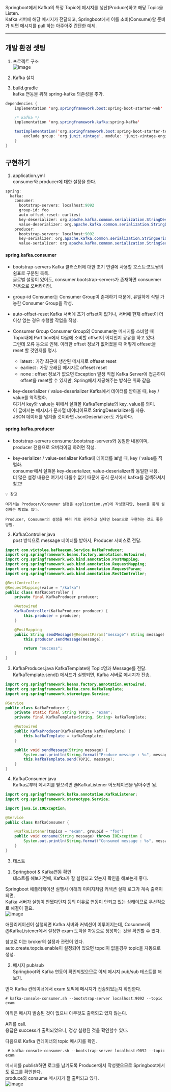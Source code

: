 Springboot에서 Kafka의 특정 Topic에 메시지를 생산(Produce)하고 해당 Topic을 Listen.  
Kafka 서버에 해당 메시지가 전달되고, Springboot에서 이를 소비(Consume)할 준비가 되면 메시지를 pull 하는 아주아주 간단한 예제.  
<hr>

## 개발 환경 셋팅
1) 프로젝트 구조  
![image](https://user-images.githubusercontent.com/67637716/169437049-bab31418-240c-4956-8bef-261d88bd39dc.png)  

2) Kafka 설치  

3) build.gradle  
kafka 연동을 위해 spring-kafka 의존성을 추가.  
``` java
dependencies {
    implementation 'org.springframework.boot:spring-boot-starter-web'

    /* kafka */
    implementation 'org.springframework.kafka:spring-kafka'

    testImplementation('org.springframework.boot:spring-boot-starter-test') {
        exclude group: 'org.junit.vintage', module: 'junit-vintage-engine'
    }
}
```   



## 구현하기
1) application.yml  
consumer와 producer에 대한 설정을 한다.  
``` java
spring:
  kafka:
    consumer:
      bootstrap-servers: localhost:9092
      group-id: foo
      auto-offset-reset: earliest
      key-deserializer: org.apache.kafka.common.serialization.StringDeserializer
      value-deserializer: org.apache.kafka.common.serialization.StringDeserializer
    producer:
      bootstrap-servers: localhost:9092
      key-serializer: org.apache.kafka.common.serialization.StringSerializer
      value-serializer: org.apache.kafka.common.serialization.StringSerializer
```  

#### spring.kafka.consumer
* bootstrap-servers
Kafka 클러스터에 대한 초기 연결에 사용할 호스트:포트쌍의 쉼표로 구분된 목록.  
글로벌 설정이 있어도, consumer.bootstrap-servers가 존재하면 consuemer 전용으로 오버라이딩.  

* group-id
Consumer는 Consumer Group이 존재하기 때문에, 유일하게 식별 가능한 Consumer Group을 작성.  

* auto-offset-reset
Kafka 서버에 초기 offset이 없거나, 서버에 현재 offset이 더 이상 없는 경우 수행할 작업을 작성.  

* Consumer Group
Consumer Group의 Consumer는 메시지를 소비할 때 Topic내에 Partition에서 다음에 소비할 offset이 어디인지 공유를 하고 있다.  
그런데 오류 등으로 인해. 이러한 offset 정보가 없어졌을 때 어떻게 offeset을 reset 할 것인지를 명시.  
  * latest : 가장 최근에 생산된 메시지로 offeset reset
  * earliest : 가장 오래된 메시지로 offeset reset
  * none : offset 정보가 없으면 Exception 발생
직접 Kafka Server에 접근하여 offset을 reset할 수 있지만, Spring에서 제공해주는 방식은 위와 같음.  

* key-deserializer / value-deserializer
Kafka에서 데이터를 받아올 때, key / value를 역직렬화.  
여기서 key와 value는 뒤에서 살펴볼 KafkaTemplate의 key, value를 의미.  
이 글에서는 메시지가 문자열 데이터이므로 StringDeserializer를 사용.  
JSON 데이터를 넘겨줄 것이라면 JsonDeserializer도 가능하다.  

#### spring.kafka.producer
* bootstrap-servers
consumer.bootstrap-servers와 동일한 내용이며, producer 전용으로 오버라이딩 하려면 작성.  

* key-serializer / value-serializer
Kafka에 데이터를 보낼 때, key / value를 직렬화.  
consumer에서 살펴본 key-deserializer, value-deserializer와 동일한 내용.  
더 많은 설정 내용은 여기서 다룰수 없기 때문에 공식 문서에서 kafka를 검색하셔서 참고!

 
```
💡 참고  

여기서는 Producer/Consumer 설정을 application.yml에 작성했지만, bean을 통해 설정하는 방법도 있다.  

Producer, Consumer의 설정을 여러 개로 관리하고 싶다면 bean으로 구현하는 것도 좋은 방법.  
```



2) KafkaController.java  
post 방식으로 message 데이터를 받아서, Producer 서비스로 전달.  
``` java 
import com.victolee.kafkaexam.Service.KafkaProducer;
import org.springframework.beans.factory.annotation.Autowired;
import org.springframework.web.bind.annotation.PostMapping;
import org.springframework.web.bind.annotation.RequestMapping;
import org.springframework.web.bind.annotation.RequestParam;
import org.springframework.web.bind.annotation.RestController;

@RestController
@RequestMapping(value = "/kafka")
public class KafkaController {
    private final KafkaProducer producer;

    @Autowired
    KafkaController(KafkaProducer producer) {
        this.producer = producer;
    }

    @PostMapping
    public String sendMessage(@RequestParam("message") String message) {
        this.producer.sendMessage(message);

        return "success";
    }
}
```  

3) KafkaProducer.java
KafkaTemplate에 Topic명과 Message를 전달.  
KafkaTemplate.send() 메서드가 실행되면, Kafka 서버로 메시지가 전송.  


``` java
import org.springframework.beans.factory.annotation.Autowired;
import org.springframework.kafka.core.KafkaTemplate;
import org.springframework.stereotype.Service;

@Service
public class KafkaProducer {
    private static final String TOPIC = "exam";
    private final KafkaTemplate<String, String> kafkaTemplate;

    @Autowired
    public KafkaProducer(KafkaTemplate kafkaTemplate) {
        this.kafkaTemplate = kafkaTemplate;
    }

    public void sendMessage(String message) {
        System.out.println(String.format("Produce message : %s", message));
        this.kafkaTemplate.send(TOPIC, message);
    }
}
```  



4) KafkaConsumer.java  
Kafka로부터 메시지를 받으려면 @KafkaListener 어노테이션을 달아주면 됨.  

``` java
import org.springframework.kafka.annotation.KafkaListener;
import org.springframework.stereotype.Service;

import java.io.IOException;

@Service
public class KafkaConsumer {

    @KafkaListener(topics = "exam", groupId = "foo")
    public void consume(String message) throws IOException {
        System.out.println(String.format("Consumed message : %s", message));
    }
}
```  

 
03. 테스트
1) Springboot & Kafka연동 확인  
테스트를 해보기전에, Kafka가 잘 실행되고 있는지 확인을 해보는게 좋다.  

Springboot 애플리케이션 실행시 아래의 이미지처럼 커넥션 실패 로그가 계속 출력이 되면,  
Kafka 서버가 실행이 안됐다던지 등의 이유로 연동이 안되고 있는 상태이므로 우선적으로 해결이 필요.  
![image](https://user-images.githubusercontent.com/67637716/169437999-098b3a83-2a87-4484-b804-7f0df9563e60.png)  

애플리케이션이 실행되면 Kafka 서버와 커넥션이 이루어지는데, Cosunmer의 @KafkaListener에서 설정한 exam 토픽을 자동으로 생성하는 것을 확인할 수 있다.  

참고로 이는 broker의 설정과 관련이 있다.  
auto.create.topcis.enable이 설정되어 있으면 topci이 없을경우 topic을 자동으로 생성.  


2) 메시지 pub/sub  
Springboot와 Kafka 연동이 확인되었으므로 이제 메시지 pub/sub 테스트를 해보자.  

먼저 Kafka 컨테이너에서 exam 토픽에 메시지가 전송되었는지 확인한다.  
```
# kafka-console-consumer.sh --bootstrap-server localhost:9092 --topic exam
```  
아직은 메시지 발송된 것이 없으니 아무것도 출력되고 있지 않는다.  


API를 call.  
응답은 success가 출력되었으니, 정상 실행된 것을 확인할수 있다.  



다음으로 Kafka 컨테이너의 topic 메시지를 확인.  
```
 # kafka-console-consumer.sh --bootstrap-server localhost:9092 --topic exam
```  
 

메시지를 publish하면 로그를 남기도록 Producer에서 작성했으므로 Springboot에서도 로그를 확인한다.  
produce와 consume 메시지가 잘 출력되고 있다.  
![image](https://user-images.githubusercontent.com/67637716/169438211-228381aa-fd42-416c-bdf2-063484ea1dc7.png)  
